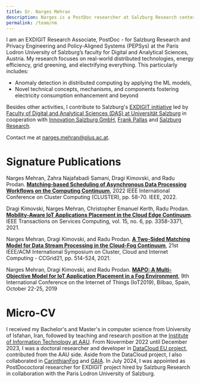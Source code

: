 ```yaml
---
title: Dr. Narges Mehran
description: Narges is a PostDoc researcher at Salzburg Research center and Privacy Engineering and Policy-Aligned Systems (PEPSys) group at the Paris Lodron University of Salzburg. Her research interests comprise all sub-fields of cryptography, anomaly detection in computing infrastructure, and AI algorithms with their applicability to improve electricity consumption.
permalink: /team/nm
---
```



I am an EXDIGIT Research Associate, PostDoc - for Salzburg Research and Privacy Engineering and Policy-Aligned Systems (PEPSys) at the Paris Lodron University of Salzburg’s faculty for Digital and Analytical Sciences, Austria. My research focuses on real-world distributed technologies, energy efficiency, grid greening, and electrifying everything. This particularly includes:

* Anomaly detection in distributed computing by applying the ML models,
* Novel technical concepts, mechanisms, and components fostering electricity consumption enhancement and beyond

Besides other activities, I contribute to Salzburg's [EXDIGIT initiative](https://www.plus.ac.at/digital-and-analytical-sciences/fachbereiche-einrichtungen/einrichtungen/exdigit/?lang=en) led by [Faculty of Digital and Analytical Sciences (DAS) at Universität Salzburg](https://www.plus.ac.at/aihi/der-fachbereich/team/?lang=en) in cooperation with [Innovation Salzburg GmbH](https://www.innovation-salzburg.at/en/projekt/exdigit/), [Frank Pallas](https://scholar.google.com/citations?user=wCZwHCsAAAAJ) and [Salzburg Research](https://www.salzburgresearch.at/2024/kooperation-fuer-interdisziplinaere-forschung-in-salzburg/).


Contact me at [narges.mehran@plus.ac.at](mailto:narges.mehran@plus.ac.at).

# Signature Publications

Narges Mehran, Zahra Najafabadi Samani, Dragi Kimovski, and Radu Prodan. [**Matching-based Scheduling of Asynchronous Data Processing Workflows on the Computing Continuum**](https://scholar.google.com/scholar?oi=bibs&hl=en&cluster=11718589364205876848), 2022 IEEE International Conference on Cluster Computing (CLUSTER), pp. 58-70. IEEE, 2022.

Dragi Kimovski, Narges Mehran, Christopher Emanuel Kerth, Radu Prodan. [**Mobility-Aware IoT Applications Placement in the Cloud Edge Continuum**](https://scholar.google.com/scholar?oi=bibs&hl=en&cluster=8614597095321941095). IEEE Transactions on Services Computing, vol. 15, no. 6, pp. 3358-3371, 2021.

Narges Mehran, Dragi Kimovski, and Radu Prodan. [**A Two-Sided Matching Model for Data Stream Processing in the Cloud-Fog Continuum**](https://scholar.google.com/scholar?oi=bibs&hl=en&cluster=2808783037450491203), 21st IEEE/ACM International Symposium on Cluster, Cloud and Internet Computing - CCGrid21, pp. 514-524, 2021.

Narges Mehran, Dragi Kimovski, and Radu Prodan. [**MAPO: A Multi-Objective Model for IoT Application Placement in a Fog Environment**](https://scholar.google.com/scholar?oi=bibs&hl=en&cluster=7780541078258862031), 9th International Conference on the Internet of Things (IoT2019), Bilbao, Spain, October 22-25, 2019


# Micro-CV

I received my Bachelor's and Master's in computer science from University of Isfahan, Iran, followed by teaching and research position at the [Institute of Information Technology at AAU](https://itec.aau.at/new-team-member-joined-itec/). From Novermber 2022 until December 2023, I was a doctoral researcher and developer in [DataCloud EU project](https://www.datacloud.eu/), contributed from the AAU side. Aside from the DataCloud project, I also collaborated in [CarinthianFog](https://c3.itec.aau.at/) and [GAIA](https://athena.itec.aau.at/gaia/). In July 2024, I was appointed as PostDococtoral researcher for EXDIGIT project hired by Salzburg Research in collaboration with the Paris Lodron University of Salzburg.
